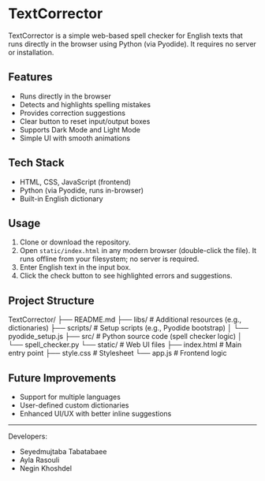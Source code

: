 # TextCorrector

TextCorrector is a simple web-based spell checker for English texts that runs directly in the browser using Python (via Pyodide). It requires no server or installation.

## Features

- Runs directly in the browser
- Detects and highlights spelling mistakes
- Provides correction suggestions
- Clear button to reset input/output boxes
- Supports Dark Mode and Light Mode
- Simple UI with smooth animations

## Tech Stack

- HTML, CSS, JavaScript (frontend)
- Python (via Pyodide, runs in-browser)
- Built-in English dictionary

## Usage

1. Clone or download the repository.
2. Open `static/index.html` in any modern browser (double-click the file). It runs offline from your filesystem; no server is required.
3. Enter English text in the input box.
4. Click the check button to see highlighted errors and suggestions.

## Project Structure

TextCorrector/
├── README.md
├── libs/ # Additional resources (e.g., dictionaries)
├── scripts/ # Setup scripts (e.g., Pyodide bootstrap)
│ └── pyodide_setup.js
├── src/ # Python source code (spell checker logic)
│ └── spell_checker.py
└── static/ # Web UI files
├── index.html # Main entry point
├── style.css # Stylesheet
└── app.js # Frontend logic

## Future Improvements

- Support for multiple languages
- User-defined custom dictionaries
- Enhanced UI/UX with better inline suggestions

---

Developers:

- Seyedmujtaba Tabatabaee
- Ayla Rasouli
- Negin Khoshdel
